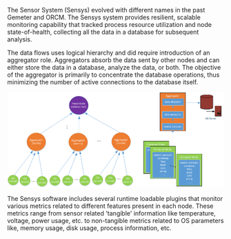 The Sensor System (Sensys) evolved with different names in the past Gemeter and ORCM. The Sensys system provides resilient, scalable monitoring capability that tracked process resource utilization and node state-of-health, collecting all the data in a database for subsequent analysis.

The data flows uses logical hierarchy and did require introduction of an aggregator role. Aggregators absorb the data sent by other nodes and can either store the data in a database, analyze the data, or both. The objective of the aggregator is primarily to concentrate the database operations, thus minimizing the number of active connections to the database itself.

![Sensys Flow Diagram](1-Sensys/Sensys-Architecture.png)

The Sensys software includes several runtime loadable plugins that monitor various metrics related to different features present in each node. These metrics range from sensor related 'tangible' information like temperature, voltage, power usage, etc. to non-tangible metrics related to OS parameters like, memory usage, disk usage, process information, etc.
